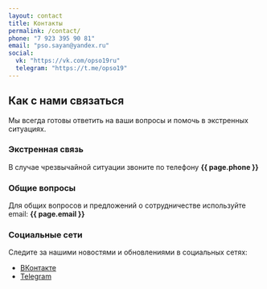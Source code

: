 ```yaml
---
layout: contact
title: Контакты
permalink: /contact/
phone: "7 923 395 90 81"
email: "pso.sayan@yandex.ru"
social:
  vk: "https://vk.com/opso19ru"
  telegram: "https://t.me/opso19"
---
```


## Как с нами связаться

Мы всегда готовы ответить на ваши вопросы и помочь в экстренных ситуациях.

### Экстренная связь

В случае чрезвычайной ситуации звоните по телефону **{{ page.phone }}**

### Общие вопросы

Для общих вопросов и предложений о сотрудничестве используйте email: **{{ page.email }}**

### Социальные сети

Следите за нашими новостями и обновлениями в социальных сетях:

- <a
            href="https://vk.com/opso19ru"
            class="hover:text-accent-green transition-colors duration-200"
            >ВКонтакте</a
          >
- <a
            href="https://t.me/opso19"
            class="hover:text-accent-green transition-colors duration-200"
            >Telegram</a
          >
